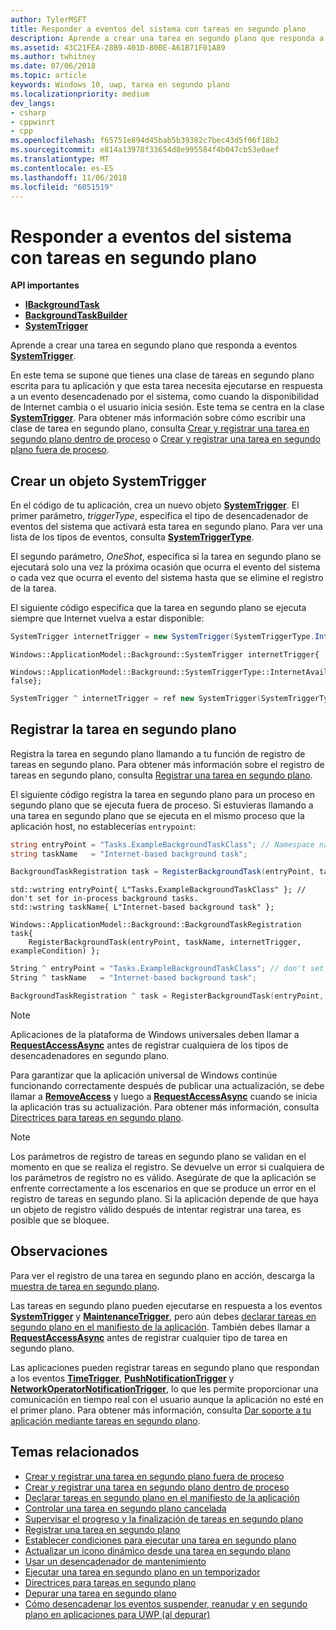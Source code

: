 ```yaml
---
author: TylerMSFT
title: Responder a eventos del sistema con tareas en segundo plano
description: Aprende a crear una tarea en segundo plano que responda a eventos SystemTrigger.
ms.assetid: 43C21FEA-28B9-401D-80BE-A61B71F01A89
ms.author: twhitney
ms.date: 07/06/2018
ms.topic: article
keywords: Windows 10, uwp, tarea en segundo plano
ms.localizationpriority: medium
dev_langs:
- csharp
- cppwinrt
- cpp
ms.openlocfilehash: f65751e894d45bab5b39382c7bec43d5f06f18b2
ms.sourcegitcommit: e814a13978f33654d8e995584f4b047cb53e0aef
ms.translationtype: MT
ms.contentlocale: es-ES
ms.lasthandoff: 11/06/2018
ms.locfileid: "6051519"
---
```

# <a name="respond-to-system-events-with-background-tasks"></a>Responder a eventos del sistema con tareas en segundo plano

**API importantes**

- [**IBackgroundTask**](https://msdn.microsoft.com/library/windows/apps/br224794)
- [**BackgroundTaskBuilder**](https://msdn.microsoft.com/library/windows/apps/br224768)
- [**SystemTrigger**](https://msdn.microsoft.com/library/windows/apps/br224838)

Aprende a crear una tarea en segundo plano que responda a eventos [**SystemTrigger**](https://msdn.microsoft.com/library/windows/apps/br224839).

En este tema se supone que tienes una clase de tareas en segundo plano escrita para tu aplicación y que esta tarea necesita ejecutarse en respuesta a un evento desencadenado por el sistema, como cuando la disponibilidad de Internet cambia o el usuario inicia sesión. Este tema se centra en la clase [**SystemTrigger**](https://msdn.microsoft.com/library/windows/apps/br224839). Para obtener más información sobre cómo escribir una clase de tarea en segundo plano, consulta [Crear y registrar una tarea en segundo plano dentro de proceso](create-and-register-an-inproc-background-task.md) o [Crear y registrar una tarea en segundo plano fuera de proceso](create-and-register-a-background-task.md).

## <a name="create-a-systemtrigger-object"></a>Crear un objeto SystemTrigger

En el código de tu aplicación, crea un nuevo objeto [**SystemTrigger**](https://msdn.microsoft.com/library/windows/apps/br224838). El primer parámetro, *triggerType*, especifica el tipo de desencadenador de eventos del sistema que activará esta tarea en segundo plano. Para ver una lista de los tipos de eventos, consulta [**SystemTriggerType**](https://msdn.microsoft.com/library/windows/apps/br224839).

El segundo parámetro, *OneShot*, especifica si la tarea en segundo plano se ejecutará solo una vez la próxima ocasión que ocurra el evento del sistema o cada vez que ocurra el evento del sistema hasta que se elimine el registro de la tarea.

El siguiente código especifica que la tarea en segundo plano se ejecuta siempre que Internet vuelva a estar disponible:

```csharp
SystemTrigger internetTrigger = new SystemTrigger(SystemTriggerType.InternetAvailable, false);
```

```cppwinrt
Windows::ApplicationModel::Background::SystemTrigger internetTrigger{
    Windows::ApplicationModel::Background::SystemTriggerType::InternetAvailable, false};
```

```cpp
SystemTrigger ^ internetTrigger = ref new SystemTrigger(SystemTriggerType::InternetAvailable, false);
```

## <a name="register-the-background-task"></a>Registrar la tarea en segundo plano

Registra la tarea en segundo plano llamando a tu función de registro de tareas en segundo plano. Para obtener más información sobre el registro de tareas en segundo plano, consulta [Registrar una tarea en segundo plano](register-a-background-task.md).

El siguiente código registra la tarea en segundo plano para un proceso en segundo plano que se ejecuta fuera de proceso. Si estuvieras llamando a una tarea en segundo plano que se ejecuta en el mismo proceso que la aplicación host, no establecerías `entrypoint`:

```csharp
string entryPoint = "Tasks.ExampleBackgroundTaskClass"; // Namespace name, '.', and the name of the class containing the background task
string taskName   = "Internet-based background task";

BackgroundTaskRegistration task = RegisterBackgroundTask(entryPoint, taskName, internetTrigger, exampleCondition);
```

```cppwinrt
std::wstring entryPoint{ L"Tasks.ExampleBackgroundTaskClass" }; // don't set for in-process background tasks.
std::wstring taskName{ L"Internet-based background task" };

Windows::ApplicationModel::Background::BackgroundTaskRegistration task{
    RegisterBackgroundTask(entryPoint, taskName, internetTrigger, exampleCondition) };
```

```cpp
String ^ entryPoint = "Tasks.ExampleBackgroundTaskClass"; // don't set for in-process background tasks
String ^ taskName   = "Internet-based background task";

BackgroundTaskRegistration ^ task = RegisterBackgroundTask(entryPoint, taskName, internetTrigger, exampleCondition);
```

> [!NOTE]
> Aplicaciones de la plataforma de Windows universales deben llamar a [**RequestAccessAsync**](https://msdn.microsoft.com/library/windows/apps/hh700485) antes de registrar cualquiera de los tipos de desencadenadores en segundo plano.

Para garantizar que la aplicación universal de Windows continúe funcionando correctamente después de publicar una actualización, se debe llamar a [**RemoveAccess**](https://msdn.microsoft.com/library/windows/apps/hh700471) y luego a [**RequestAccessAsync**](https://msdn.microsoft.com/library/windows/apps/hh700485) cuando se inicia la aplicación tras su actualización. Para obtener más información, consulta [Directrices para tareas en segundo plano](guidelines-for-background-tasks.md).

> [!NOTE]
> Los parámetros de registro de tareas en segundo plano se validan en el momento en que se realiza el registro. Se devuelve un error si cualquiera de los parámetros de registro no es válido. Asegúrate de que la aplicación se enfrente correctamente a los escenarios en que se produce un error en el registro de tareas en segundo plano. Si la aplicación depende de que haya un objeto de registro válido después de intentar registrar una tarea, es posible que se bloquee.
 
## <a name="remarks"></a>Observaciones

Para ver el registro de una tarea en segundo plano en acción, descarga la [muestra de tarea en segundo plano](http://go.microsoft.com/fwlink/p/?LinkId=618666).

Las tareas en segundo plano pueden ejecutarse en respuesta a los eventos [**SystemTrigger**](https://msdn.microsoft.com/library/windows/apps/br224838) y [**MaintenanceTrigger**](https://msdn.microsoft.com/library/windows/apps/hh700517), pero aún debes [declarar tareas en segundo plano en el manifiesto de la aplicación](declare-background-tasks-in-the-application-manifest.md). También debes llamar a [**RequestAccessAsync**](https://msdn.microsoft.com/library/windows/apps/hh700485) antes de registrar cualquier tipo de tarea en segundo plano.

Las aplicaciones pueden registrar tareas en segundo plano que respondan a los eventos [**TimeTrigger**](https://msdn.microsoft.com/library/windows/apps/br224843), [**PushNotificationTrigger**](https://msdn.microsoft.com/library/windows/apps/hh700543) y [**NetworkOperatorNotificationTrigger**](https://msdn.microsoft.com/library/windows/apps/br224831), lo que les permite proporcionar una comunicación en tiempo real con el usuario aunque la aplicación no esté en el primer plano. Para obtener más información, consulta [Dar soporte a tu aplicación mediante tareas en segundo plano](support-your-app-with-background-tasks.md).

## <a name="related-topics"></a>Temas relacionados

* [Crear y registrar una tarea en segundo plano fuera de proceso](create-and-register-a-background-task.md)
* [Crear y registrar una tarea en segundo plano dentro de proceso](create-and-register-an-inproc-background-task.md)
* [Declarar tareas en segundo plano en el manifiesto de la aplicación](declare-background-tasks-in-the-application-manifest.md)
* [Controlar una tarea en segundo plano cancelada](handle-a-cancelled-background-task.md)
* [Supervisar el progreso y la finalización de tareas en segundo plano](monitor-background-task-progress-and-completion.md)
* [Registrar una tarea en segundo plano](register-a-background-task.md)
* [Establecer condiciones para ejecutar una tarea en segundo plano](set-conditions-for-running-a-background-task.md)
* [Actualizar un icono dinámico desde una tarea en segundo plano](update-a-live-tile-from-a-background-task.md)
* [Usar un desencadenador de mantenimiento](use-a-maintenance-trigger.md)
* [Ejecutar una tarea en segundo plano en un temporizador](run-a-background-task-on-a-timer-.md)
* [Directrices para tareas en segundo plano](guidelines-for-background-tasks.md)
* [Depurar una tarea en segundo plano](debug-a-background-task.md)
* [Cómo desencadenar los eventos suspender, reanudar y en segundo plano en aplicaciones para UWP (al depurar)](http://go.microsoft.com/fwlink/p/?linkid=254345)
